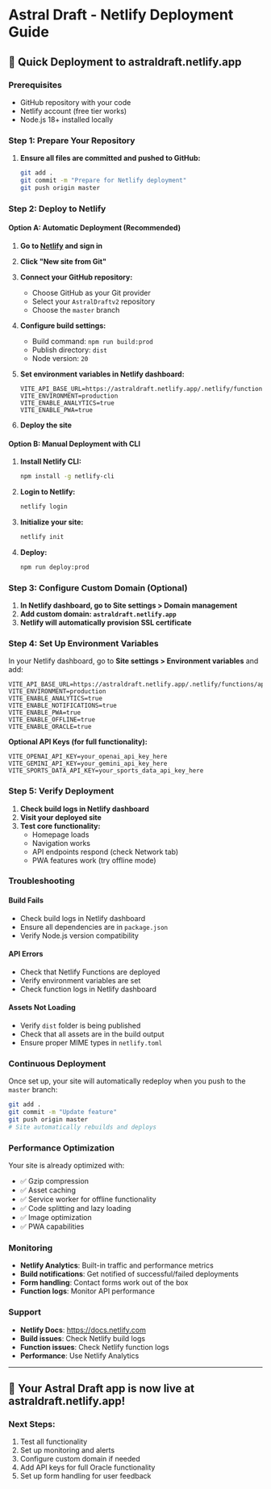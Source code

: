 # Astral Draft - Netlify Deployment Guide

## 🚀 Quick Deployment to astraldraft.netlify.app

### Prerequisites
- GitHub repository with your code
- Netlify account (free tier works)
- Node.js 18+ installed locally

### Step 1: Prepare Your Repository

1. **Ensure all files are committed and pushed to GitHub:**
   ```bash
   git add .
   git commit -m "Prepare for Netlify deployment"
   git push origin master
   ```

### Step 2: Deploy to Netlify

#### Option A: Automatic Deployment (Recommended)

1. **Go to [Netlify](https://netlify.com) and sign in**

2. **Click "New site from Git"**

3. **Connect your GitHub repository:**
   - Choose GitHub as your Git provider
   - Select your `AstralDraftv2` repository
   - Choose the `master` branch

4. **Configure build settings:**
   - Build command: `npm run build:prod`
   - Publish directory: `dist`
   - Node version: `20`

5. **Set environment variables in Netlify dashboard:**
   ```
   VITE_API_BASE_URL=https://astraldraft.netlify.app/.netlify/functions/api
   VITE_ENVIRONMENT=production
   VITE_ENABLE_ANALYTICS=true
   VITE_ENABLE_PWA=true
   ```

6. **Deploy the site**

#### Option B: Manual Deployment with CLI

1. **Install Netlify CLI:**
   ```bash
   npm install -g netlify-cli
   ```

2. **Login to Netlify:**
   ```bash
   netlify login
   ```

3. **Initialize your site:**
   ```bash
   netlify init
   ```

4. **Deploy:**
   ```bash
   npm run deploy:prod
   ```

### Step 3: Configure Custom Domain (Optional)

1. **In Netlify dashboard, go to Site settings > Domain management**
2. **Add custom domain: `astraldraft.netlify.app`**
3. **Netlify will automatically provision SSL certificate**

### Step 4: Set Up Environment Variables

In your Netlify dashboard, go to **Site settings > Environment variables** and add:

```
VITE_API_BASE_URL=https://astraldraft.netlify.app/.netlify/functions/api
VITE_ENVIRONMENT=production
VITE_ENABLE_ANALYTICS=true
VITE_ENABLE_NOTIFICATIONS=true
VITE_ENABLE_PWA=true
VITE_ENABLE_OFFLINE=true
VITE_ENABLE_ORACLE=true
```

**Optional API Keys (for full functionality):**
```
VITE_OPENAI_API_KEY=your_openai_api_key_here
VITE_GEMINI_API_KEY=your_gemini_api_key_here
VITE_SPORTS_DATA_API_KEY=your_sports_data_api_key_here
```

### Step 5: Verify Deployment

1. **Check build logs in Netlify dashboard**
2. **Visit your deployed site**
3. **Test core functionality:**
   - Homepage loads
   - Navigation works
   - API endpoints respond (check Network tab)
   - PWA features work (try offline mode)

### Troubleshooting

#### Build Fails
- Check build logs in Netlify dashboard
- Ensure all dependencies are in `package.json`
- Verify Node.js version compatibility

#### API Errors
- Check that Netlify Functions are deployed
- Verify environment variables are set
- Check function logs in Netlify dashboard

#### Assets Not Loading
- Verify `dist` folder is being published
- Check that all assets are in the build output
- Ensure proper MIME types in `netlify.toml`

### Continuous Deployment

Once set up, your site will automatically redeploy when you push to the `master` branch:

```bash
git add .
git commit -m "Update feature"
git push origin master
# Site automatically rebuilds and deploys
```

### Performance Optimization

Your site is already optimized with:
- ✅ Gzip compression
- ✅ Asset caching
- ✅ Service worker for offline functionality
- ✅ Code splitting and lazy loading
- ✅ Image optimization
- ✅ PWA capabilities

### Monitoring

- **Netlify Analytics**: Built-in traffic and performance metrics
- **Build notifications**: Get notified of successful/failed deployments
- **Form handling**: Contact forms work out of the box
- **Function logs**: Monitor API performance

### Support

- **Netlify Docs**: https://docs.netlify.com
- **Build issues**: Check Netlify build logs
- **Function issues**: Check Netlify function logs
- **Performance**: Use Netlify Analytics

---

## 🎉 Your Astral Draft app is now live at astraldraft.netlify.app!

### Next Steps:
1. Test all functionality
2. Set up monitoring and alerts
3. Configure custom domain if needed
4. Add API keys for full Oracle functionality
5. Set up form handling for user feedback